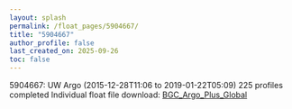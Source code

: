 ```yaml
---
layout: splash
permalink: /float_pages/5904667/
title: "5904667"
author_profile: false
last_created_on: 2025-09-26
toc: false
---
```

 
5904667: UW Argo (2015-12-28T11:06 to 2019-01-22T05:09)
225 profiles completed
Individual float file download: [BGC_Argo_Plus_Global](https://ftp.soest.hawaii.edu/bgc_argo_plus/Individual_Floats/outliers_removed/5904667_Sprof_processed.nc)

